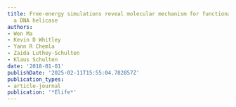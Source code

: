 ```yaml
---
title: Free-energy simulations reveal molecular mechanism for functional switch of
  a DNA helicase
authors:
- Wen Ma
- Kevin D Whitley
- Yann R Chemla
- Zaida Luthey-Schulten
- Klaus Schulten
date: '2018-01-01'
publishDate: '2025-02-11T15:55:04.782857Z'
publication_types:
- article-journal
publication: '*Elife*'
---
```

